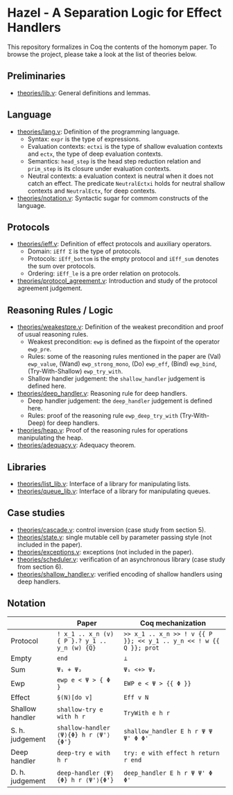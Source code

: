 # Hazel - A Separation Logic for Effect Handlers

This repository formalizes in Coq the contents of the homonym paper.
To browse the project, please take a look at the list of theories below.

## Preliminaries

 - [theories/lib.v](theories/lib.v): General definitions and lemmas.

## Language

 - [theories/lang.v](theories/lang.v): Definition of the programming language.
   + Syntax: `expr` is the type of expressions.
   + Evaluation contexts: `ectxi` is the type of shallow evaluation contexts
     and `ectx`, the type of deep evaluation contexts.
   + Semantics: `head_step` is the head step reduction relation and `prim_step`
     is its closure under evaluation contexts.
   + Neutral contexts: a evaluation context is neutral when it does not
     catch an effect. The predicate `NeutralEctxi` holds for neutral shallow
     contexts and `NeutralEctx`, for deep contexts.
 - [theories/notation.v](theories/notation.v): Syntactic sugar for commom
   constructs of the language.

## Protocols

 - [theories/ieff.v](theories/ieff.v): Definition of effect protocols and
   auxiliary operators.
   + Domain: `iEff Σ` is the type of protocols.
   + Protocols: `iEff_bottom` is the empty protocol and `iEff_sum` denotes
     the sum over protocols.
   + Ordering: `iEff_le` is a pre order relation on protocols.
 - [theories/protocol_agreement.v](theories/protocol_agreement.v): Introduction and
   study of the protocol agreement judgement.

## Reasoning Rules / Logic

 - [theories/weakestpre.v](theories/weakestpre.v): Definition of the weakest
   precondition and proof of usual reasoning rules.
   + Weakest precondition: `ewp` is defined as the fixpoint of the operator `ewp_pre`.
   + Rules: some of the reasoning rules mentioned in the paper are (Val)
    `ewp_value`, (Wand) `ewp_strong_mono`, (Do) `ewp_eff`,
    (Bind) `ewp_bind`, (Try-With-Shallow) `ewp_try_with`.
   + Shallow handler judgement: the `shallow_handler` judgement is defined here.
 - [theories/deep_handler.v](theories/deep_handler.v): Reasoning rule for deep handlers.
   + Deep handler judgement: the `deep_handler` judgement is defined here.
   + Rules: proof of the reasoning rule `ewp_deep_try_with` (Try-With-Deep) for deep handlers.
 - [theories/heap.v](theories/heap.v): Proof of the reasoning rules for
   operations manipulating the heap.
 - [theories/adequacy.v](theories/adequacy.v): Adequacy theorem.

## Libraries

 - [theories/list_lib.v](theories/list_lib.v): Interface of a library for
   manipulating lists.
 - [theories/queue_lib.v](theories/queue_lib.v): Interface of a library for
    manipulating queues.

## Case studies

 - [theories/cascade.v](theories/cascade.v): control inversion (case study from
    section 5).
 - [theories/state.v](theories/state.v): single mutable cell by parameter
   passing style (not included in the paper).
 - [theories/exceptions.v](theories/exceptions.v): exceptions (not included in
   the paper).
 - [theories/scheduler.v](theories/scheduler.v): verification of an asynchronous
   library (case study from section 6).
 - [theories/shallow_handler.v](theories/shallow_handler.v): verified encoding
   of shallow handlers using deep handlers.

## Notation


|                 | Paper                                        | Coq mechanization                                                   |
|-----------------|----------------------------------------------|---------------------------------------------------------------------|
| Protocol        | `! x_1 .. x_n (v){ P }.? y_1 .. y_n (w) {Q}` | `>> x_1 .. x_n >> ! v {{ P }}; << y_1 .. y_n << ! w {{ Q }}; prot`  |
| Empty           | `end`                                        | `⊥`                                                                 |
| Sum             | `Ψ₁ + Ψ₂`                                    | `Ψ₁ <+> Ψ₂`                                                         |
| Ewp             | `ewp e < Ψ > { Φ }`                          | `EWP e < Ψ > {{ Φ }}`                                               |
| Effect          | `§(N)[do v]`                                 | `Eff v N`                                                           |
| Shallow handler | `shallow-try e with h r`                     | `TryWith e h r`                                                     |
| S. h. judgement | `shallow-handler ⟨Ψ⟩{Φ} h r ⟨Ψ'⟩{Φ'}`        | `shallow_handler E h r Ψ Ψ Ψ' Φ Φ'`                                 |
| Deep handler    | `deep-try e with h r`                        | `try: e with effect h return r end`                                 |
| D. h. judgement | `deep-handler ⟨Ψ⟩{Φ} h r ⟨Ψ'⟩{Φ'}`           | `deep_handler E h r Ψ Ψ' Φ Φ'`                                      |



